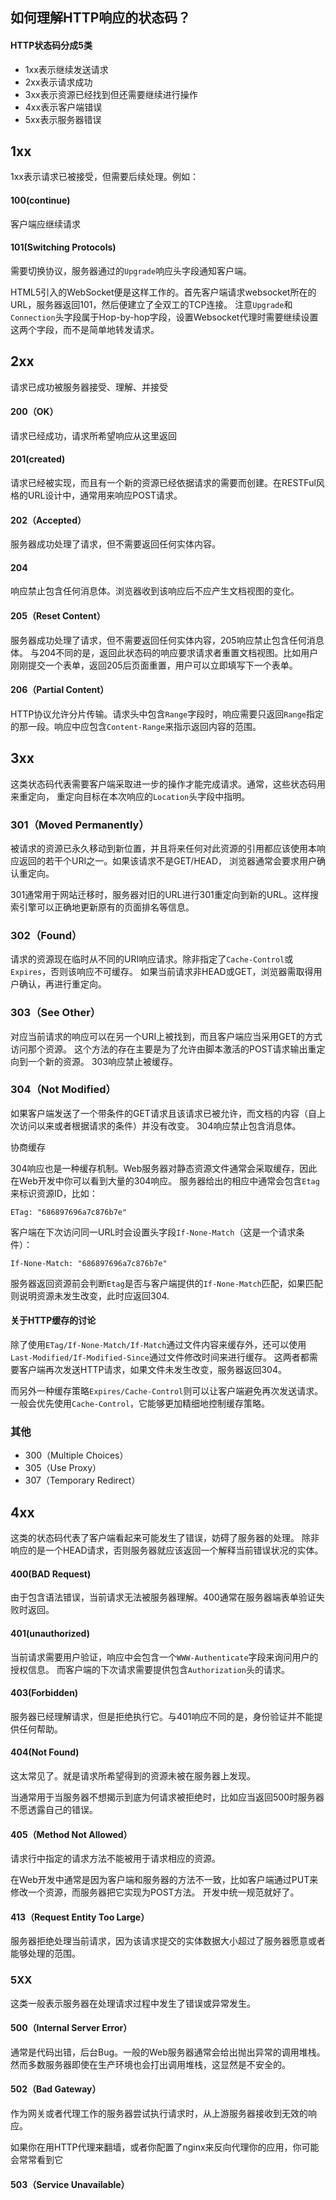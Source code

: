 ## 如何理解HTTP响应的状态码？

#### HTTP状态码分成5类

- 1xx表示继续发送请求
- 2xx表示请求成功
- 3xx表示资源已经找到但还需要继续进行操作
- 4xx表示客户端错误
- 5xx表示服务器错误

## 1xx

1xx表示请求已被接受，但需要后续处理。例如：

#### 100(continue)

客户端应继续请求

#### 101(Switching Protocols)

需要切换协议，服务器通过的`Upgrade`响应头字段通知客户端。

HTML5引入的WebSocket便是这样工作的。首先客户端请求websocket所在的URL，服务器返回101，然后便建立了全双工的TCP连接。 注意`Upgrade`和`Connection`头字段属于Hop-by-hop字段，设置Websocket代理时需要继续设置这两个字段，而不是简单地转发请求。

## 2xx

请求已成功被服务器接受、理解、并接受

#### 200（OK）

请求已经成功，请求所希望响应从这里返回

#### 201(created)

请求已经被实现，而且有一个新的资源已经依据请求的需要而创建。在RESTFul风格的URL设计中，通常用来响应POST请求。

#### 202（Accepted）

服务器成功处理了请求，但不需要返回任何实体内容。

#### 204

响应禁止包含任何消息体。浏览器收到该响应后不应产生文档视图的变化。

#### 205（Reset Content）

服务器成功处理了请求，但不需要返回任何实体内容，205响应禁止包含任何消息体。 与204不同的是，返回此状态码的响应要求请求者重置文档视图。比如用户刚刚提交一个表单，返回205后页面重置，用户可以立即填写下一个表单。

#### 206（Partial Content）

HTTP协议允许分片传输。请求头中包含`Range`字段时，响应需要只返回`Range`指定的那一段。响应中应包含`Content-Range`来指示返回内容的范围。

## 3xx

这类状态码代表需要客户端采取进一步的操作才能完成请求。通常，这些状态码用来重定向， 重定向目标在本次响应的`Location`头字段中指明。

### 301（Moved Permanently）

被请求的资源已永久移动到新位置，并且将来任何对此资源的引用都应该使用本响应返回的若干个URI之一。如果该请求不是GET/HEAD， 浏览器通常会要求用户确认重定向。

301通常用于网站迁移时，服务器对旧的URL进行301重定向到新的URL。这样搜索引擎可以正确地更新原有的页面排名等信息。

### 302（Found）

请求的资源现在临时从不同的URI响应请求。除非指定了`Cache-Control`或`Expires`，否则该响应不可缓存。 如果当前请求非HEAD或GET，浏览器需取得用户确认，再进行重定向。

### 303（See Other）

对应当前请求的响应可以在另一个URI上被找到，而且客户端应当采用GET的方式访问那个资源。 这个方法的存在主要是为了允许由脚本激活的POST请求输出重定向到一个新的资源。 303响应禁止被缓存。

### 304（Not Modified）

如果客户端发送了一个带条件的GET请求且该请求已被允许，而文档的内容（自上次访问以来或者根据请求的条件）并没有改变。 304响应禁止包含消息体。

协商缓存

304响应也是一种缓存机制。Web服务器对静态资源文件通常会采取缓存，因此在Web开发中你可以看到大量的304响应。 服务器给出的相应中通常会包含`Etag`来标识资源ID，比如：

```
ETag: "686897696a7c876b7e"
```

客户端在下次访问同一URL时会设置头字段`If-None-Match`（这是一个请求条件）：

```
If-None-Match: "686897696a7c876b7e"
```

服务器返回资源前会判断`Etag`是否与客户端提供的`If-None-Match`匹配，如果匹配则说明资源未发生改变，此时应返回304.

#### 关于HTTP缓存的讨论

除了使用`ETag/If-None-Match/If-Match`通过文件内容来缓存外，还可以使用`Last-Modified/If-Modified-Since`通过文件修改时间来进行缓存。 这两者都需要客户端再次发送HTTP请求，如果文件未发生改变，服务器返回304。

而另外一种缓存策略`Expires/Cache-Control`则可以让客户端避免再次发送请求。一般会优先使用`Cache-Control`，它能够更加精细地控制缓存策略。

### 其他

- 300（Multiple Choices）
- 305（Use Proxy）
- 307（Temporary Redirect）

## 4xx

这类的状态码代表了客户端看起来可能发生了错误，妨碍了服务器的处理。 除非响应的是一个HEAD请求，否则服务器就应该返回一个解释当前错误状况的实体。

#### 400(BAD Request)

由于包含语法错误，当前请求无法被服务器理解。400通常在服务器端表单验证失败时返回。

#### 401(unauthorized)

当前请求需要用户验证，响应中会包含一个`WWW-Authenticate`字段来询问用户的授权信息。 而客户端的下次请求需要提供包含`Authorization`头的请求。

#### 403(Forbidden)

服务器已经理解请求，但是拒绝执行它。与401响应不同的是，身份验证并不能提供任何帮助。

#### 404(Not Found)

这太常见了。就是请求所希望得到的资源未被在服务器上发现。

当通常用于当服务器不想揭示到底为何请求被拒绝时，比如应当返回500时服务器不愿透露自己的错误。

#### 405（Method Not Allowed）

请求行中指定的请求方法不能被用于请求相应的资源。

在Web开发中通常是因为客户端和服务器的方法不一致，比如客户端通过PUT来修改一个资源，而服务器把它实现为POST方法。 开发中统一规范就好了。

#### 413（Request Entity Too Large）

服务器拒绝处理当前请求，因为该请求提交的实体数据大小超过了服务器愿意或者能够处理的范围。

### 5XX

这类一般表示服务器在处理请求过程中发生了错误或异常发生。

#### 500（Internal Server Error）

通常是代码出错，后台Bug。一般的Web服务器通常会给出抛出异常的调用堆栈。 然而多数服务器即使在生产环境也会打出调用堆栈，这显然是不安全的。

#### 502（Bad Gateway）

作为网关或者代理工作的服务器尝试执行请求时，从上游服务器接收到无效的响应。

如果你在用HTTP代理来翻墙，或者你配置了nginx来反向代理你的应用，你可能会常常看到它

#### 503（Service Unavailable）